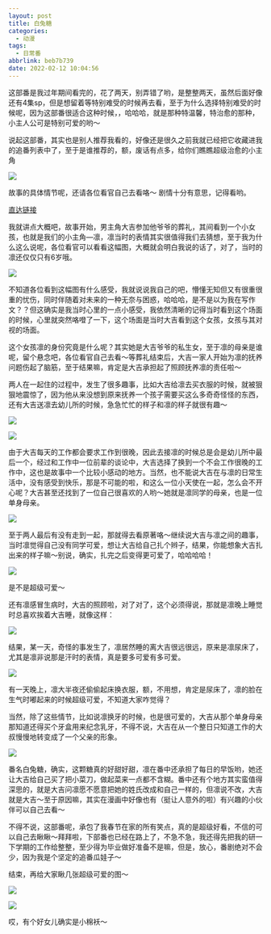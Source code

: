 ```yaml
---
layout: post
title: 白兔糖
categories:
  - 动漫
tags:
  - 日常番
abbrlink: beb7b739
date: 2022-02-12 10:04:56
---
```


这部番是我过年期间看完的，花了两天，别弄错了哟，是整整两天，虽然后面好像还有4集sp，但是想留着等特别难受的时候再去看，至于为什么选择特别难受的时候呢，因为这部番很适合这种时候，，哈哈哈，就是那种特温馨，特治愈的那种，小主人公可是特别可爱的哟～

说起这部番，其实也是别人推荐我看的，好像还是很久之前我就已经把它收藏进我的追番列表中了，至于是谁推荐的，额，废话有点多，给你们瞧瞧超级治愈的小主角

![](https://cdn.makiru.top/images/202202121036332.png)

<!--more-->

故事的具体情节呢，还请各位看官自己去看咯～ 剧情十分有意思，记得看哟。

[直达链接](https://www.bilibili.com/video/BV1nx411C73s/?spm_id_from=666.25.b_6d656469615f6d6f64756c65.4)

我就讲点大概吧，故事开始，男主角大吉参加他爷爷的葬礼，其间看到一个小女孩，也就是我们的小主角—凛，凛当时的表情其实很值得我们去猜想，至于我为什么这么说呢，各位看官可以看看这幅图，大概就会明白我说的话了，对了，当时的凛还仅仅只有6岁哦。

![](https://cdn.makiru.top/images/202202121108382.png)

不知道各位看到这幅图有什么感受，我就说说我自己的吧，懵懂无知但又有很重很重的忧伤，同时伴随着对未来的一种无奈与困惑，哈哈哈，是不是以为我在写作文？？但这确实是我当时心里的一点小感受，我依然清晰的记得当时看到这个场面的时候，心里就突然咯噔了一下，这个场面是当时大吉看到这个女孩，女孩与其对视的场面。

这个女孩凛的身份究竟是什么呢？其实她是大吉爷爷的私生女，至于凛的母亲是谁呢，留个悬念吧，各位看官自己去看～等葬礼结束后，大吉一家人开始为凛的抚养问题伤起了脑筋，至于结果嘛，肯定是大吉承担起了照顾抚养凛的责任啦～

两人在一起住的过程中，发生了很多趣事，比如大吉给凛去买衣服的时候，就被狠狠地震惊了，因为他从来没想到原来抚养一个孩子需要买这么多奇奇怪怪的东西，还有大吉送凛去幼儿所的时候，急急忙忙的样子和凛的样子就很有趣～

![](https://cdn.makiru.top/images/202202121123493.png)

![](https://cdn.makiru.top/images/202202121123707.png)

由于大吉每天的工作都会要求工作到很晚，因此去接凛的时候总是会是幼儿所中最后一个，经过和工作中一位前辈的谈论中，大吉选择了换到一个不会工作很晚的工作中，这也是故事中一个比较小感动的地方。当然，也不能说大吉在与凛的日常生活中，没有感受到快乐，那是不可能的啦，和这么一位小天使在一起，怎么会不开心呢？大吉甚至还找到了一位自己很喜欢的人哟～她就是凛同学的母亲，也是一位单身母亲。

![](https://cdn.makiru.top/images/202202121132657.png)

至于两人最后有没有走到一起，那就得去看原著咯～继续说大吉与凛之间的趣事，当时凛觉得自己没有同学可爱，想让大吉给自己扎个辫子，结果，你能想象大吉扎出来的样子嘛～别说，确实，扎完之后变得更可爱了，哈哈哈哈！

![](https://cdn.makiru.top/images/202202121137559.png)

是不是超级可爱～

还有凛感冒生病时，大吉的照顾啦，对了对了，这个必须得说，那就是凛晚上睡觉时总喜欢挨着大吉睡，就像这样：

![](https://cdn.makiru.top/images/202202121141289.png)

结果，某一天，奇怪的事发生了，凛居然睡的离大吉很远很远，原来是凛尿床了，尤其是凛非说那是汗时的表情，真是要多可爱有多可爱。

![](https://cdn.makiru.top/images/202202121143820.png)

有一天晚上，凛大半夜还偷偷起床换衣服，额，不用想，肯定是尿床了，凛的脸在生气时嘟起来的时候超级可爱，不知道大家咋觉得？

当然，除了这些情节，比如说凛换牙的时候，也是很可爱的，大吉从那个单身母亲那知道还得买个牙盒用来纪念乳牙，不得不说，大吉在从一个整日只知道工作的大叔慢慢地转变成了一个父亲的形象。

![](https://cdn.makiru.top/images/202202121149052.png)

番名白兔糖，确实，这颗糖真的好甜好甜，凛在番中还承担了每日的早饭哟，她还让大吉给自己买了把小菜刀，做起菜来一点都不含糊。番中还有个地方其实蛮值得深思的，就是大吉问凛愿不愿意把她的姓氏改成和自己一样的，但凛说不改，大吉就是大吉～至于原因嘛，其实在漫画中好像也有（挺让人意外的啦）有兴趣的小伙伴可以自己去看～

不得不说，这部番呢，承包了我春节在家的所有笑点，真的是超级好看，不信的可以自己去瞅瞅～拜拜啦，下部番也已经在路上了，不急不急，我还得先把我的研一下学期的工作给整整，至少得为毕业做好准备不是嘛，但是，放心，番剧绝对不会少，因为我是个坚定的追番瓜娃子～

结束，再给大家瞅几张超级可爱的图～

![](https://cdn.makiru.top/images/202202121157151.png)

![](https://cdn.makiru.top/images/202202121157216.png)

哎，有个好女儿确实是小棉袄～
